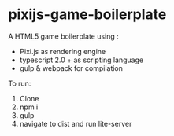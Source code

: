 # pixijs-game-boilerplate
A HTML5 game boilerplate using :
- Pixi.js as rendering engine
- typescript 2.0 + as scripting language
- gulp & webpack for compilation

To run:
1. Clone
2. npm i
3. gulp
4. navigate to dist and run lite-server
